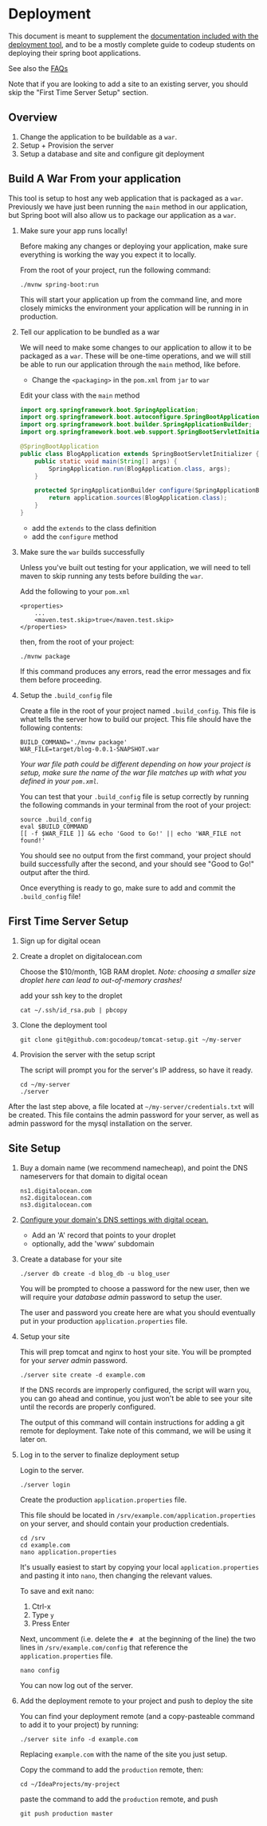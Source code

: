 # Deployment

This document is meant to supplement the [documentation included with the
deployment tool](https://github.com/gocodeup/tomcat-setup), and to be a mostly
complete guide to codeup students on deploying their spring boot applications.

See also the [FAQs](faq.md)

Note that if you are looking to add a site to an existing server, you should
skip the "First Time Server Setup" section.

## Overview

1. Change the application to be buildable as a `war`.
1. Setup + Provision the server
1. Setup a database and site and configure git deployment

## Build A War From your application

This tool is setup to host any web application that is packaged as a `war`.
Previously we have just been running the `main` method in our application, but
Spring boot will also allow us to package our application as a `war`.

1. Make sure your app runs locally!

    Before making any changes or deploying your application, make sure
    everything is working the way you expect it to locally.

    From the root of your project, run the following command:

    ```
    ./mvnw spring-boot:run
    ```

    This will start your application up from the command line, and more closely
    mimicks the environment your application will be running in in production.

1. Tell our application to be bundled as a war

    We will need to make some changes to our application to allow it to be
    packaged as a `war`. These will be one-time operations, and we will still be
    able to run our application through the `main` method, like before.

    - Change the `<packaging>` in the `pom.xml` from `jar` to `war`

    Edit your class with the `main` method

    ```java
    import org.springframework.boot.SpringApplication;
    import org.springframework.boot.autoconfigure.SpringBootApplication;
    import org.springframework.boot.builder.SpringApplicationBuilder;
    import org.springframework.boot.web.support.SpringBootServletInitializer;

    @SpringBootApplication
    public class BlogApplication extends SpringBootServletInitializer {
        public static void main(String[] args) {
            SpringApplication.run(BlogApplication.class, args);
        }

        protected SpringApplicationBuilder configure(SpringApplicationBuilder application) {
            return application.sources(BlogApplication.class);
        }
    }
    ```

    - add the `extends` to the class definition
    - add the `configure` method

1. Make sure the `war` builds successfully

    Unless you've built out testing for your application, we will need to tell
    maven to skip running any tests before building the `war`.

    Add the following to your `pom.xml`

    ```
    <properties>
        ...
        <maven.test.skip>true</maven.test.skip>
    </properties>
    ```

    then, from the root of your project:

    ```
    ./mvnw package
    ```

    If this command produces any errors, read the error messages and fix them
    before proceeding.

1. Setup the `.build_config` file

    Create a file in the root of your project named `.build_config`. This file
    is what tells the server how to build our project. This file should have the
    following contents:

    ```
    BUILD_COMMAND='./mvnw package'
    WAR_FILE=target/blog-0.0.1-SNAPSHOT.war
    ```

    *Your war file path could be different depending on how your project is
    setup, make sure the name of the war file matches up with what you defined
    in your `pom.xml`.*

    You can test that your `.build_config` file is setup correctly by running
    the following commands in your terminal from the root of your project:

    ```
    source .build_config
    eval $BUILD_COMMAND
    [[ -f $WAR_FILE ]] && echo 'Good to Go!' || echo 'WAR_FILE not found!'
    ```

    You should see no output from the first command, your project should build
    successfully after the second, and your should see "Good to Go!" output
    after the third.

    Once everything is ready to go, make sure to add and commit the
    `.build_config` file!

## First Time Server Setup

1. Sign up for digital ocean

1. Create a droplet on digitalocean.com

    Choose the $10/month, 1GB RAM droplet. *Note: choosing a smaller size
    droplet here can lead to out-of-memory crashes!*

    add your ssh key to the droplet

    ```
    cat ~/.ssh/id_rsa.pub | pbcopy
    ```

1. Clone the deployment tool

    ```
    git clone git@github.com:gocodeup/tomcat-setup.git ~/my-server
    ```

1. Provision the server with the setup script

    The script will prompt you for the server's IP address, so have it ready.

    ```
    cd ~/my-server
    ./server
    ```

After the last step above, a file located at `~/my-server/credentials.txt` will
be created. This file contains the admin password for your server, as well as
admin password for the mysql installation on the server.

## Site Setup

1. Buy a domain name (we recommend namecheap), and point the DNS nameservers for
   that domain to digital ocean

    ```
    ns1.digitalocean.com
    ns2.digitalocean.com
    ns3.digitalocean.com
    ```

1. [Configure your domain's DNS settings with digital ocean.](https://cloud.digitalocean.com/networking)

    - Add an 'A' record that points to your droplet
    - optionally, add the 'www' subdomain


1. Create a database for your site

    ```
    ./server db create -d blog_db -u blog_user
    ```

    You will be prompted to choose a password for the new user, then we will
    require your *database admin* password to setup the user.

    The user and password you create here are what you should eventually put in
    your production `application.properties` file.

1. Setup your site

    This will prep tomcat and nginx to host your site. You will be prompted for
    your *server admin* password.

    ```
    ./server site create -d example.com
    ```

    If the DNS records are improperly configured, the script will warn you, you
    can go ahead and continue, you just won't be able to see your site until the
    records are properly configured.

    The output of this command will contain instructions for adding a git remote
    for deployment. Take note of this command, we will be using it later on.

1. Log in to the server to finalize deployment setup

    Login to the server.

    ```
    ./server login
    ```

    Create the production `application.properties` file.

    This file should be located in `/srv/example.com/application.properties` on
    your server, and should contain your production credentials.

    ```
    cd /srv
    cd example.com
    nano application.properties
    ```

    It's usually easiest to start by copying your local `application.properties`
    and pasting it into `nano`, then changing the relevant values.

    To save and exit nano:

    1. Ctrl-x
    1. Type `y`
    1. Press Enter

    Next, uncomment (i.e. delete the `# ` at the beginning of the line) the two
    lines in `/srv/example.com/config` that reference the
    `application.properties` file.

    ```
    nano config
    ```

    You can now log out of the server.

1. Add the deployment remote to your project and push to deploy the site

    You can find your deployment remote (and a copy-pasteable command to add it
    to your project) by running:

    ```
    ./server site info -d example.com
    ```

    Replacing `example.com` with the name of the site you just setup.

    Copy the command to add the `production` remote, then:

    ```
    cd ~/IdeaProjects/my-project
    ```

    paste the command to add the `production` remote, and push

    ```
    git push production master
    ```
